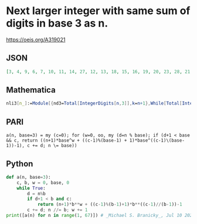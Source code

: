 # Next larger integer with same sum of digits in base 3 as n\.
https://oeis.org/A319021
## JSON
```JSON
[3, 4, 9, 6, 7, 10, 11, 14, 27, 12, 13, 18, 15, 16, 19, 20, 23, 28, 21, 22, 29, 24, 25, 32, 35, 44, 81, 30, 31, 36, 33, 34, 37, 38, 41, 54, 39, 40, 45, 42, 43, 46, 47, 50, 55, 48, 49, 56, 51, 52, 59, 62, 71, 82, 57, 58, 63, 60, 61, 64, 65, 68, 83, 66, 67, 72]
```
## Mathematica
```Mathematica
nli3[n_]:=Module[{nd3=Total[IntegerDigits[n,3]],k=n+1},While[Total[IntegerDigits[k,3]]!=nd3,k++];k]; Array[nli3,70] (* _Harvey P. Dale_, Jun 27 2023 *)
```
## PARI
```PARI
a(n, base=3) = my (c=0); for (w=0, oo, my (d=n % base); if (d+1 < base && c, return ((n+1)*base^w + ((c-1)%(base-1) + 1)*base^((c-1)\(base-1))-1), c += d; n \= base))
```
## Python
```Python
def a(n, base=3):
    c, b, w = 0, base, 0
    while True:
        d = n%b
        if d+1 < b and c:
            return (n+1)*b**w + ((c-1)%(b-1)+1)*b**((c-1)//(b-1))-1
        c += d; n //= b; w += 1
print([a(n) for n in range(1, 67)]) # _Michael S. Branicky_, Jul 10 2022 after _Rémy Sigrist_
```
